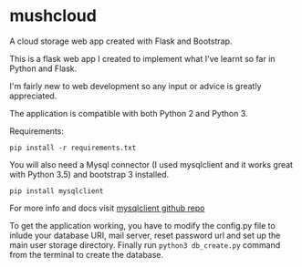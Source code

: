 # mushcloud
A cloud storage web app created with Flask and Bootstrap.

This is a flask web app I created to implement what I've learnt so far in Python and Flask.

I'm fairly new to web development so any input or advice is greatly appreciated.

The application is compatible with both Python 2 and Python 3.

Requirements:

`pip install -r requirements.txt`

You will also need a Mysql connector (I used mysqlclient and it works great with Python 3.5) and bootstrap 3 installed.

`pip install mysqlclient`

For more info and docs visit [mysqlclient github repo](https://github.com/PyMySQL/mysqlclient-python)

To get the application working, you have to modify the config.py file to inlude your database URI, mail server, reset password url and set up the main user storage directory. Finally run `python3 db_create.py` command from the terminal to create the database.
